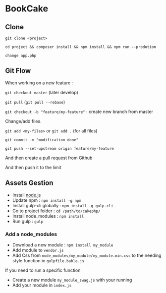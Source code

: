 # BookCake

## Clone

`git clone <project>`

`cd project && composer install && npm install && npm run --prodution`

`change app.php`

## Git Flow

When working on a new feature :

`git checkout master` (later develop)

`git pull` (`git pull --rebase`)

`git checkout -b "feature/my-feature"` : create new branch from master

Change/add files.

`git add <my-files>` or `git add .` (for all files)

`git commit -m "modification done"`

`git push --set-upstream origin feature/my-feature`

And then create a pull request from Github

And then push it to the limit

## Assets Gestion

 - Install [node.js](https://nodejs.org/en/)
 - Update npm : `npm install -g npm`
 - Install gulp-cli globally : `npm install -g gulp-cli`
 - Go to project folder : `cd /path/to/cakephp/`
 - Install node_modules : `npm install`
 - Run gulp : `gulp`

### Add a node_modules

 - Download a new module : `npm install my_module`
 - Add module to `vendor.js`
 - Add Css from `node_modules/my_module/my_module.min.css` to the needing style function in `gulpfile.bable.js`

 If you need to run a specific function
 - Create a new module `my_module_swag.js` with your running
 - Add your module in `index.js`
